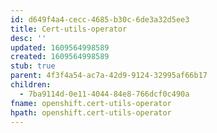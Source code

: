 ```yaml
---
id: d649f4a4-cecc-4685-b30c-6de3a32d5ee3
title: Cert-utils-operator
desc: ''
updated: 1609564998589
created: 1609564998589
stub: true
parent: 4f3f4a54-ac7a-42d9-9124-32995af66b17
children:
  - 7ba9114d-0e11-4044-84e8-766dcf0c490a
fname: openshift.cert-utils-operator
hpath: openshift.cert-utils-operator
---
```



